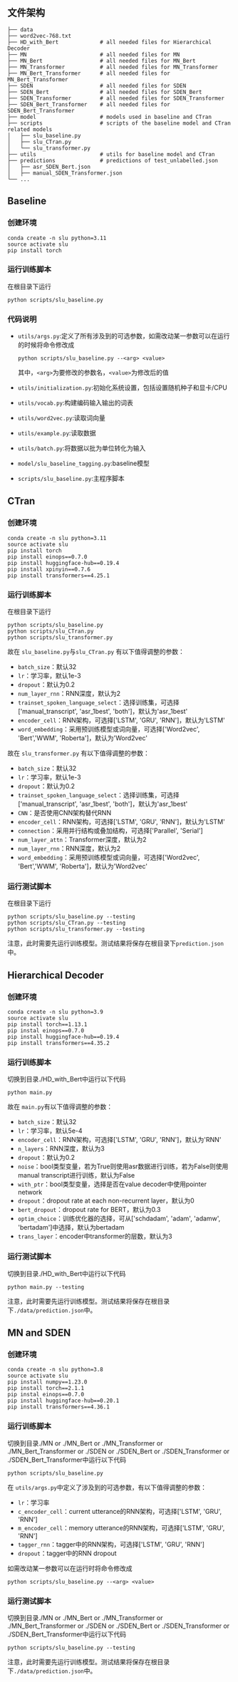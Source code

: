 ## 文件架构
```
├── data
├── word2vec-768.txt
├── HD_with_Bert             # all needed files for Hierarchical Decoder
├── MN                       # all needed files for MN
├── MN_Bert                  # all needed files for MN_Bert
├── MN_Transformer           # all needed files for MN_Transformer
├── MN_Bert_Transformer      # all needed files for MN_Bert_Transformer
├── SDEN                     # all needed files for SDEN
├── SDEN_Bert                # all needed files for SDEN_Bert
├── SDEN_Transformer         # all needed files for SDEN_Transformer
├── SDEN_Bert_Transformer    # all needed files for SDEN_Bert_Transformer
├── model                    # models used in baseline and CTran
├── scripts                  # scripts of the baseline model and CTran related models
│   ├── slu_baseline.py
│   ├── slu_CTran.py
│   └── slu_transformer.py 
├── utils                    # utils for baseline model and CTran       
├── predictions              # predictions of test_unlabelled.json
│   ├── asr_SDEN_Bert.json
│   ├── manual_SDEN_Transformer.json
└── ...
```


## Baseline
### 创建环境

    conda create -n slu python=3.11
    source activate slu
    pip install torch

### 运行训练脚本

在根目录下运行

    python scripts/slu_baseline.py

### 代码说明

+ `utils/args.py`:定义了所有涉及到的可选参数，如需改动某一参数可以在运行的时候将命令修改成

      python scripts/slu_baseline.py --<arg> <value>

  其中，`<arg>`为要修改的参数名，`<value>`为修改后的值

+ `utils/initialization.py`:初始化系统设置，包括设置随机种子和显卡/CPU

+ `utils/vocab.py`:构建编码输入输出的词表

+ `utils/word2vec.py`:读取词向量

+ `utils/example.py`:读取数据

+ `utils/batch.py`:将数据以批为单位转化为输入

+ `model/slu_baseline_tagging.py`:baseline模型

+ `scripts/slu_baseline.py`:主程序脚本


## CTran

### 创建环境

    conda create -n slu python=3.11
    source activate slu
    pip install torch
    pip install einops==0.7.0
    pip install huggingface-hub==0.19.4
    pip install xpinyin==0.7.6
    pip install transformers==4.25.1

### 运行训练脚本

在根目录下运行

    python scripts/slu_baseline.py  
    python scripts/slu_CTran.py
    python scripts/slu_transformer.py


故在 `slu_baseline.py`与`slu_CTran.py` 有以下值得调整的参数：
- `batch_size`：默认32
- `lr`：学习率，默认1e-3
- `dropout`：默认为0.2
- `num_layer_rnn`：RNN深度，默认为2
- `trainset_spoken_language_select`：选择训练集，可选择['manual_transcript', 'asr_1best', 'both']，默认为'asr_1best'
- `encoder_cell`：RNN架构，可选择['LSTM', 'GRU', 'RNN']，默认为'LSTM'
- `word_embedding`：采用预训练模型或词向量，可选择['Word2vec', 'Bert','WWM', 'Roberta']，默认为'Word2vec'

故在 `slu_transformer.py` 有以下值得调整的参数：
- `batch_size`：默认32
- `lr`：学习率，默认1e-3
- `dropout`：默认为0.2
- `trainset_spoken_language_select`：选择训练集，可选择['manual_transcript', 'asr_1best', 'both']，默认为'asr_1best'
- `CNN`：是否使用CNN架构替代RNN
- `encoder_cell`：RNN架构，可选择['LSTM', 'GRU', 'RNN']，默认为'LSTM'
- `connection`：采用并行结构或叠加结构，可选择['Parallel', 'Serial']
- `num_layer_attn`：Transformer深度，默认为2
- `num_layer_rnn`：RNN深度，默认为2
- `word_embedding`：采用预训练模型或词向量，可选择['Word2vec', 'Bert','WWM', 'Roberta']，默认为'Word2vec'

### 运行测试脚本

在根目录下运行

    python scripts/slu_baseline.py --testing 
    python scripts/slu_CTran.py --testing 
    python scripts/slu_transformer.py --testing 

注意，此时需要先运行训练模型。测试结果将保存在根目录下`prediction.json`中。

## Hierarchical Decoder

### 创建环境

    conda create -n slu python=3.9
    source activate slu
    pip install torch==1.13.1
    pip instal einops==0.7.0
    pip install huggingface-hub==0.19.4
    pip install transformers==4.35.2

### 运行训练脚本

切换到目录./HD_with_Bert中运行以下代码
    
    python main.py


故在 `main.py`有以下值得调整的参数：
- `batch_size`：默认32
- `lr`：学习率，默认5e-4
- `encoder_cell`：RNN架构，可选择['LSTM', 'GRU', 'RNN']，默认为'RNN'
- `n_layers`：RNN深度，默认为3
- `dropout`：默认为0.2
- `noise`：bool类型变量，若为True则使用asr数据进行训练，若为False则使用manual transcript进行训练，默认为False
- `with_ptr`：bool类型变量，选择是否在value decoder中使用pointer network
- `dropout`：dropout rate at each non-recurrent layer，默认为0
- `bert_dropout`：dropout rate for BERT，默认为0.3
- `optim_choice`：训练优化器的选择，可从['schdadam', 'adam', 'adamw', 'bertadam']中选择，默认为bertadam
- `trans_layer`：encoder中transformer的层数，默认为3

### 运行测试脚本

切换到目录./HD_with_Bert中运行以下代码

    python main.py --testing 

注意，此时需要先运行训练模型。测试结果将保存在根目录下`./data/prediction.json`中。


## MN and SDEN

### 创建环境

    conda create -n slu python=3.8
    source activate slu
    pip install numpy==1.23.0
    pip install torch==2.1.1
    pip instal einops==0.7.0
    pip install huggingface-hub==0.20.1
    pip install transformers==4.36.1

### 运行训练脚本

切换到目录./MN or ./MN_Bert or ./MN_Transformer or ./MN_Bert_Transformer or ./SDEN or ./SDEN_Bert or ./SDEN_Transformer or ./SDEN_Bert_Transformer中运行以下代码
    
    python scripts/slu_baseline.py

在 `utils/args.py`中定义了涉及到的可选参数，有以下值得调整的参数：
- `lr`：学习率
- `c_encoder_cell`：current utterance的RNN架构，可选择['LSTM', 'GRU', 'RNN']
- `m_encoder_cell`：memory utterance的RNN架构，可选择['LSTM', 'GRU', 'RNN']
- `tagger_rnn`：tagger中的RNN架构，可选择['LSTM', 'GRU', 'RNN']
- `dropout`：tagger中的RNN dropout

如需改动某一参数可以在运行时将命令修改成

    python scripts/slu_baseline.py --<arg> <value>


### 运行测试脚本

切换到目录./MN or ./MN_Bert or ./MN_Transformer or ./MN_Bert_Transformer or ./SDEN or ./SDEN_Bert or ./SDEN_Transformer or ./SDEN_Bert_Transformer中运行以下代码

    python scripts/slu_baseline.py --testing

注意，此时需要先运行训练模型。测试结果将保存在根目录下`./data/prediction.json`中。